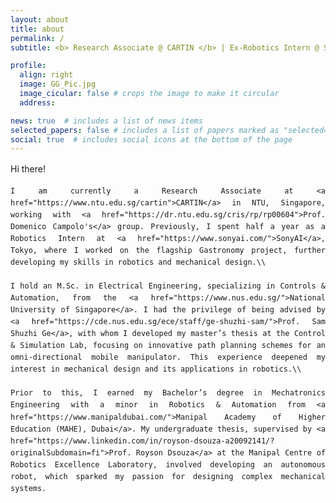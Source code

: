 ```yaml
---
layout: about
title: about
permalink: /
subtitle: <b> Research Associate @ CARTIN </b> | Ex-Robotics Intern @ SonyAI | NUS Alumna

profile:
  align: right
  image: GG_Pic.jpg
  image_cicular: false # crops the image to make it circular
  address: 

news: true  # includes a list of news items
selected_papers: false # includes a list of papers marked as "selected={true}"
social: true  # includes social icons at the bottom of the page
---
```


<div style="text-align: justify; line-height: 1.6;">
    Hi there! 
    
    I am currently a Research Associate at <a href="https://www.ntu.edu.sg/cartin">CARTIN</a> in NTU, Singapore, working with <a href="https://dr.ntu.edu.sg/cris/rp/rp00604">Prof. Domenico Campolo's</a> group. Previously, I spent half a year as a Robotics Intern at <a href="https://www.sonyai.com/">SonyAI</a>, Tokyo, where I worked on the flagship Gastronomy project, further developing my skills in robotics and mechanical design.\\
    
    I hold an M.Sc. in Electrical Engineering, specializing in Controls & Automation, from the <a href="https://www.nus.edu.sg/">National University of Singapore</a>. I had the privilege of being advised by <a href="https://cde.nus.edu.sg/ece/staff/ge-shuzhi-sam/">Prof. Sam Shuzhi Ge</a>, with whom I developed my master’s thesis at the Control & Simulation Lab, focusing on innovative path planning schemes for an omni-directional mobile manipulator. This experience deepened my interest in mechanical design and its applications in robotics.\\
    
    Prior to this, I earned my Bachelor’s degree in Mechatronics Engineering with a minor in Robotics & Automation from <a href="https://www.manipaldubai.com/">Manipal Academy of Higher Education (MAHE), Dubai</a>. My undergraduate thesis, supervised by <a href="https://www.linkedin.com/in/royson-dsouza-a20092141/?originalSubdomain=fi">Prof. Royson Dsouza</a> at the Manipal Centre of Robotics Excellence Laboratory, involved developing an autonomous robot, which sparked my passion for designing complex mechanical systems.
</div>

